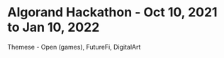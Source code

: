 # Algorand Hackathon - Oct 10, 2021 to Jan 10, 2022  

Themese - Open (games), FutureFi, DigitalArt  

